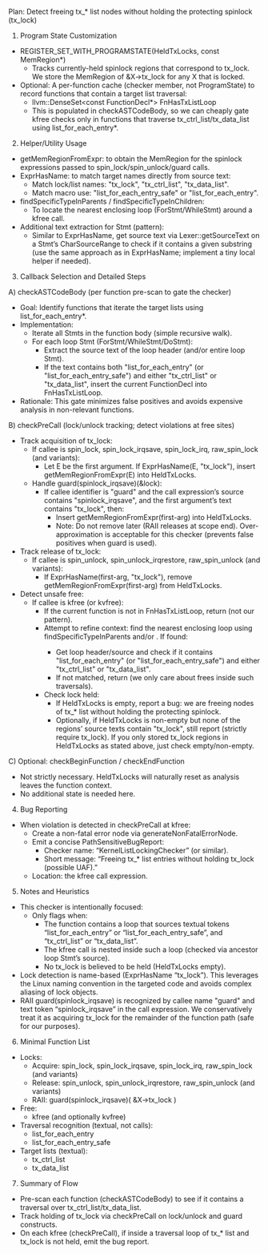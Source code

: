 Plan: Detect freeing tx_* list nodes without holding the protecting spinlock (tx_lock)

1. Program State Customization
- REGISTER_SET_WITH_PROGRAMSTATE(HeldTxLocks, const MemRegion*)
  - Tracks currently-held spinlock regions that correspond to tx_lock. We store the MemRegion of &X->tx_lock for any X that is locked.
- Optional: A per-function cache (checker member, not ProgramState) to record functions that contain a target list traversal:
  - llvm::DenseSet<const FunctionDecl*> FnHasTxListLoop
  - This is populated in checkASTCodeBody, so we can cheaply gate kfree checks only in functions that traverse tx_ctrl_list/tx_data_list using list_for_each_entry*.

2. Helper/Utility Usage
- getMemRegionFromExpr: to obtain the MemRegion for the spinlock expressions passed to spin_lock/spin_unlock/guard calls.
- ExprHasName: to match target names directly from source text:
  - Match lock/list names: "tx_lock", "tx_ctrl_list", "tx_data_list".
  - Match macro use: "list_for_each_entry_safe" or "list_for_each_entry".
- findSpecificTypeInParents / findSpecificTypeInChildren:
  - To locate the nearest enclosing loop (ForStmt/WhileStmt) around a kfree call.
- Additional text extraction for Stmt (pattern):
  - Similar to ExprHasName, get source text via Lexer::getSourceText on a Stmt’s CharSourceRange to check if it contains a given substring (use the same approach as in ExprHasName; implement a tiny local helper if needed).

3. Callback Selection and Detailed Steps

A) checkASTCodeBody (per function pre-scan to gate the checker)
- Goal: Identify functions that iterate the target lists using list_for_each_entry*.
- Implementation:
  - Iterate all Stmts in the function body (simple recursive walk).
  - For each loop Stmt (ForStmt/WhileStmt/DoStmt):
    - Extract the source text of the loop header (and/or entire loop Stmt).
    - If the text contains both "list_for_each_entry" (or "list_for_each_entry_safe") and either "tx_ctrl_list" or "tx_data_list", insert the current FunctionDecl into FnHasTxListLoop.
- Rationale: This gate minimizes false positives and avoids expensive analysis in non-relevant functions.

B) checkPreCall (lock/unlock tracking; detect violations at free sites)
- Track acquisition of tx_lock:
  - If callee is spin_lock, spin_lock_irqsave, spin_lock_irq, raw_spin_lock (and variants):
    - Let E be the first argument. If ExprHasName(E, "tx_lock"), insert getMemRegionFromExpr(E) into HeldTxLocks.
  - Handle guard(spinlock_irqsave)(&lock):
    - If callee identifier is "guard" and the call expression’s source contains "spinlock_irqsave", and the first argument’s text contains "tx_lock", then:
      - Insert getMemRegionFromExpr(first-arg) into HeldTxLocks.
      - Note: Do not remove later (RAII releases at scope end). Over-approximation is acceptable for this checker (prevents false positives when guard is used).
- Track release of tx_lock:
  - If callee is spin_unlock, spin_unlock_irqrestore, raw_spin_unlock (and variants):
    - If ExprHasName(first-arg, "tx_lock"), remove getMemRegionFromExpr(first-arg) from HeldTxLocks.
- Detect unsafe free:
  - If callee is kfree (or kvfree):
    - If the current function is not in FnHasTxListLoop, return (not our pattern).
    - Attempt to refine context: find the nearest enclosing loop using findSpecificTypeInParents<ForStmt> and/or <WhileStmt>. If found:
      - Get loop header/source and check if it contains "list_for_each_entry" (or "list_for_each_entry_safe") and either "tx_ctrl_list" or "tx_data_list".
      - If not matched, return (we only care about frees inside such traversals).
    - Check lock held:
      - If HeldTxLocks is empty, report a bug: we are freeing nodes of tx_* list without holding the protecting spinlock.
      - Optionally, if HeldTxLocks is non-empty but none of the regions’ source texts contain "tx_lock", still report (strictly require tx_lock). If you only stored tx_lock regions in HeldTxLocks as stated above, just check empty/non-empty.

C) Optional: checkBeginFunction / checkEndFunction
- Not strictly necessary. HeldTxLocks will naturally reset as analysis leaves the function context.
- No additional state is needed here.

4. Bug Reporting
- When violation is detected in checkPreCall at kfree:
  - Create a non-fatal error node via generateNonFatalErrorNode.
  - Emit a concise PathSensitiveBugReport:
    - Checker name: “KernelListLockingChecker” (or similar).
    - Short message: “Freeing tx_* list entries without holding tx_lock (possible UAF).”
  - Location: the kfree call expression.

5. Notes and Heuristics
- This checker is intentionally focused:
  - Only flags when:
    - The function contains a loop that sources textual tokens “list_for_each_entry” or “list_for_each_entry_safe”, and “tx_ctrl_list” or “tx_data_list”.
    - The kfree call is nested inside such a loop (checked via ancestor loop Stmt’s source).
    - No tx_lock is believed to be held (HeldTxLocks empty).
- Lock detection is name-based (ExprHasName “tx_lock”). This leverages the Linux naming convention in the targeted code and avoids complex aliasing of lock objects.
- RAII guard(spinlock_irqsave) is recognized by callee name "guard" and text token “spinlock_irqsave” in the call expression. We conservatively treat it as acquiring tx_lock for the remainder of the function path (safe for our purposes).

6. Minimal Function List
- Locks:
  - Acquire: spin_lock, spin_lock_irqsave, spin_lock_irq, raw_spin_lock (and variants)
  - Release: spin_unlock, spin_unlock_irqrestore, raw_spin_unlock (and variants)
  - RAII: guard(spinlock_irqsave)( &X->tx_lock )
- Free:
  - kfree (and optionally kvfree)
- Traversal recognition (textual, not calls):
  - list_for_each_entry
  - list_for_each_entry_safe
- Target lists (textual):
  - tx_ctrl_list
  - tx_data_list

7. Summary of Flow
- Pre-scan each function (checkASTCodeBody) to see if it contains a traversal over tx_ctrl_list/tx_data_list.
- Track holding of tx_lock via checkPreCall on lock/unlock and guard constructs.
- On each kfree (checkPreCall), if inside a traversal loop of tx_* list and tx_lock is not held, emit the bug report.
